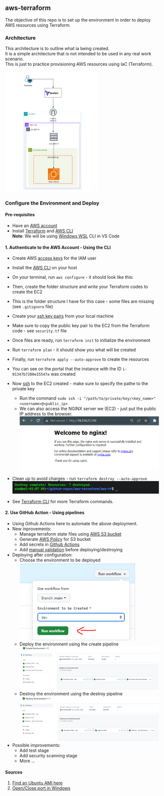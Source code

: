 ## aws-terraform
The objective of this repo is to set up the environment in order to deploy AWS resources using Terraform.
### Architecture
This architecture is to outline what ia being created.<br>
It is a simple architecture that is not intended to be used in any real work scenario.<br>
This is just to practice provisioning AWS resources using IaC (Terraform).<br><br>
<img src="images/aws10.PNG" width=60% height=10%>

### Configure the Environment and Deploy

#### Pre-requisites

* Have an [AWS account](https://aws.amazon.com/resources/create-account/)
* Install [Terraform](https://developer.hashicorp.com/terraform/tutorials/azure-get-started/install-cli) and [AWS CLI]()<br>
**Note**: We will be using [Windows WSL](https://code.visualstudio.com/docs/remote/wsl-tutorial) CLI in VS Code<br>
#### 1. Authenticate to the AWS Account - Using the CLI

* Create AWS [access keys](https://docs.aws.amazon.com/cli/latest/userguide/cli-services-iam-create-creds.html) for the IAM user
* Install the [AWS CLI](https://docs.aws.amazon.com/cli/latest/userguide/getting-started-install.html) on your host 
* On your terminal, run `aws configure` - it should look like this:
* Then, create the folder structure and write your Terraform codes to create the EC2
* This is the folder structure I have for this case - some files are missing (see `.gitignore` file)
* Create your [ssh key pairs](https://ercanermis.com/creating-ssh-keys-for-secure-access-to-aws-ec2-instances-with-terraform/) from your local machine
* Make sure to copy the public key pair to the EC2 from the Terraform code - see `security.tf` file
* Once files are ready, run `terraform init` to initialize the environment<br>
* Run `terraform plan` - it should show you what will be created<br>
* Finally, run `terraform apply --auto-approve` to create the resources<br>
* You can see on the portal that the instance with the ID `i-01347b7200e15547a` was created<br>
* Now [ssh](https://cloudinfrastructureservices.co.uk/how-to-create-linux-aws-ec2-instance-using-terraform/) to the EC2 created - make sure to specify the pathe to the private key<br>
    * Run the command `sudo ssh -i "/path/to/private/key/<key_name>" <username>@<public_ip>`
    * We can also access the NGINX server we (EC2) - just put the public IP address to the browser.<br>
    ![](images/aws9.PNG)

* Clean up to avoid charges - run `terraform destroy --auto-approve`<br>
![](images/aws8.PNG)
* See [Terraform CLI](https://developer.hashicorp.com/terraform/cli/commands) for more Terraform commands.<br>
#### 2. Use GitHub Action - Using pipelines
* Using Github Actions here to automate the above deployment.
* New inprovements:
    * Manage terraform state files using [AWS S3 bucket](https://spacelift.io/blog/terraform-s3-backend)
    * Generate [AWS Policy](https://awspolicygen.s3.amazonaws.com/policygen.html) for S3 bucket
    * Add secrets in [Github Actions](https://docs.github.com/en/actions/security-guides/using-secrets-in-github-actions)
    * Add [manual validation](https://dineshba.github.io/posts/github-actions-approval/) before deploying/destroying
* Deploying after configuration:<br>
    * Choose the environment to be deployed<br>
    ![](images/aws11.PNG)
    * Deploy the environment using the create pipeline<br>
    ![](images/aws12.PNG)
    * Destroy the environment using the destroy pipeline<br>
    ![](images/aws13.PNG)
* Possible improvements:<br>
    * Add test stage
    * Add security scanning stage
    * More ...
#### Sources
1. [Find an Ubuntu AMI here](https://cloud-images.ubuntu.com/locator/ec2/)
6. [Open/Close port in Windows](https://www.liquidweb.com/kb/open-a-port-in-windows-firewall/)
